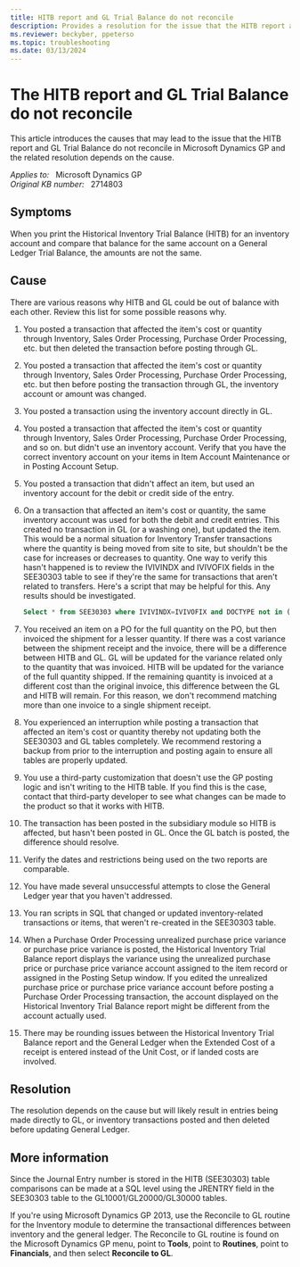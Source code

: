 ```yaml
---
title: HITB report and GL Trial Balance do not reconcile
description: Provides a resolution for the issue that the HITB report and GL Trial Balance do not reconcile in Microsoft Dynamics GP.
ms.reviewer: beckyber, ppeterso
ms.topic: troubleshooting
ms.date: 03/13/2024
---
```

# The HITB report and GL Trial Balance do not reconcile

This article introduces the causes that may lead to the issue that the HITB report and GL Trial Balance do not reconcile in Microsoft Dynamics GP and the related resolution depends on the cause.

_Applies to:_ &nbsp; Microsoft Dynamics GP  
_Original KB number:_ &nbsp; 2714803

## Symptoms

When you print the Historical Inventory Trial Balance (HITB) for an inventory account and compare that balance for the same account on a General Ledger Trial Balance, the amounts are not the same.

## Cause

There are various reasons why HITB and GL could be out of balance with each other. Review this list for some possible reasons why.

1. You posted a transaction that affected the item's cost or quantity through Inventory, Sales Order Processing, Purchase Order Processing, etc. but then deleted the transaction before posting through GL.

2. You posted a transaction that affected the item's cost or quantity through Inventory, Sales Order Processing, Purchase Order Processing, etc. but then before posting the transaction through GL, the inventory account or amount was changed.

3. You posted a transaction using the inventory account directly in GL.

4. You posted a transaction that affected the item's cost or quantity through Inventory, Sales Order Processing, Purchase Order Processing, and so on. but didn't use an inventory account. Verify that you have the correct inventory account on your items in Item Account Maintenance or in Posting Account Setup.

5. You posted a transaction that didn't affect an item, but used an inventory account for the debit or credit side of the entry.

6. On a transaction that affected an item's cost or quantity, the same inventory account was used for both the debit and credit entries. This created no transaction in GL (or a washing one), but updated the item. This would be a normal situation for Inventory Transfer transactions where the quantity is being moved from site to site, but shouldn't be the case for increases or decreases to quantity. One way to verify this hasn't happened is to review the IVIVINDX and IVIVOFIX fields in the SEE30303 table to see if they're the same for transactions that aren't related to transfers. Here's a script that may be helpful for this. Any results should be investigated.

   ```sql
   Select * from SEE30303 where IVIVINDX=IVIVOFIX and DOCTYPE not in (3,103)
   ```

7. You received an item on a PO for the full quantity on the PO, but then invoiced the shipment for a lesser quantity. If there was a cost variance between the shipment receipt and the invoice, there will be a difference between HITB and GL. GL will be updated for the variance related only to the quantity that was invoiced. HITB will be updated for the variance of the full quantity shipped. If the remaining quantity is invoiced at a different cost than the original invoice, this difference between the GL and HITB will remain. For this reason, we don't recommend matching more than one invoice to a single shipment receipt.

8. You experienced an interruption while posting a transaction that affected an item's cost or quantity thereby not updating both the SEE30303 and GL tables completely. We recommend restoring a backup from prior to the interruption and posting again to ensure all tables are properly updated.

9. You use a third-party customization that doesn't use the GP posting logic and isn't writing to the HITB table. If you find this is the case, contact that third-party developer to see what changes can be made to the product so that it works with HITB.

10. The transaction has been posted in the subsidiary module so HITB is affected, but hasn't been posted in GL. Once the GL batch is posted, the difference should resolve.
11. Verify the dates and restrictions being used on the two reports are comparable.
12. You have made several unsuccessful attempts to close the General Ledger year that you haven't addressed.
13. You ran scripts in SQL that changed or updated inventory-related transactions or items, that weren't re-created in the SEE30303 table.

14. When a Purchase Order Processing unrealized purchase price variance or purchase price variance is posted, the Historical Inventory Trial Balance report displays the variance using the unrealized purchase price or purchase price variance account assigned to the item record or assigned in the Posting Setup window. If you edited the unrealized purchase price or purchase price variance account before posting a Purchase Order Processing transaction, the account displayed on the Historical Inventory Trial Balance report might be different from the account actually used.

15. There may be rounding issues between the Historical Inventory Trial Balance report and the General Ledger when the Extended Cost of a receipt is entered instead of the Unit Cost, or if landed costs are involved.

## Resolution

The resolution depends on the cause but will likely result in entries being made directly to GL, or inventory transactions posted and then deleted before updating General Ledger.

## More information

Since the Journal Entry number is stored in the HITB (SEE30303) table comparisons can be made at a SQL level using the JRENTRY field in the SEE30303 table to the GL10001/GL20000/GL30000 tables.

If you're using Microsoft Dynamics GP 2013, use the Reconcile to GL routine for the Inventory module to determine the transactional differences between inventory and the general ledger. The Reconcile to GL routine is found on the Microsoft Dynamics GP menu, point to **Tools**, point to **Routines**, point to **Financials**, and then select **Reconcile to GL**.
